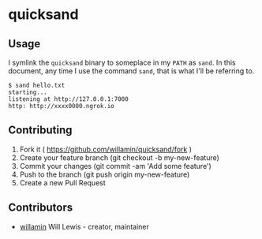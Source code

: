 # quicksand

## Usage

I symlink the `quicksand` binary to someplace in my `PATH` as `sand`. In this document, any time I use the command `sand`, that is what I'll be referring to.

```sh-session
$ sand hello.txt
starting...
listening at http://127.0.0.1:7000
http: http://xxxx0000.ngrok.io
```

## Contributing

1. Fork it ( https://github.com/willamin/quicksand/fork )
2. Create your feature branch (git checkout -b my-new-feature)
3. Commit your changes (git commit -am 'Add some feature')
4. Push to the branch (git push origin my-new-feature)
5. Create a new Pull Request

## Contributors

- [willamin](https://github.com/willamin) Will Lewis - creator, maintainer
